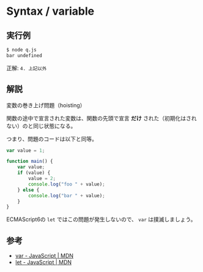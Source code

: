Syntax / variable
===

## 実行例

```bash
$ node q.js 
bar undefined
```
正解: `4. 上記以外`

## 解説

変数の巻き上げ問題（hoisting）

関数の途中で宣言された変数は、関数の先頭で宣言 **だけ** された（初期化はされない）のと同じ状態になる。

つまり、問題のコードは以下と同等。
```javascript
var value = 1;

function main() {
    var value;
    if (value) {
        value = 2;
        console.log("foo " + value);
    } else {
        console.log("bar " + value);
    }
}
```

ECMAScript6の `let` ではこの問題が発生しないので、 `var` は撲滅しましょう。

## 参考

* [var - JavaScript | MDN](https://developer.mozilla.org/docs/Web/JavaScript/Reference/Statements/var)
* [let - JavaScript | MDN](https://developer.mozilla.org/docs/Web/JavaScript/Reference/Statements/let)
